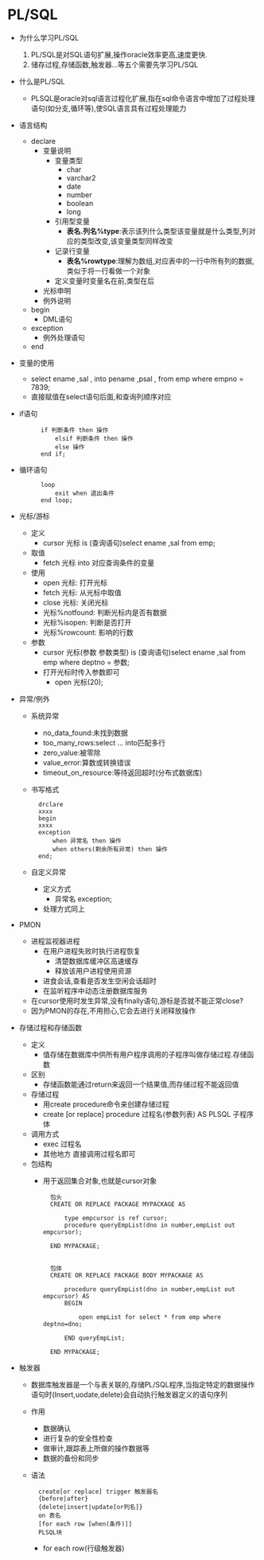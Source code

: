 # PL/SQL #
- 为什么学习PL/SQL
	1. PL/SQL是对SQL语句扩展,操作oracle效率更高,速度更快.
	2. 储存过程,存储函数,触发器...等五个需要先学习PL/SQL
- 什么是PL/SQL
	- PLSQL是oracle对sql语言过程化扩展,指在sql命令语言中增加了过程处理语句(如分支,循环等),使SQL语言具有过程处理能力
- 语言结构
	- declare
		- 变量说明
			- 变量类型
				- char
				- varchar2
				- date
				- number
				- boolean
				- long
			- 引用型变量
				- **表名.列名%type**:表示该列什么类型该变量就是什么类型,列对应的类型改变,该变量类型同样改变
			- 记录行变量
				- **表名%rowtype**:理解为数组,对应表中的一行中所有列的数据,类似于将一行看做一个对象
			- 定义变量时变量名在前,类型在后
		- 光标申明
		- 例外说明
	- begin
		- DML语句
	- exception
		- 例外处理语句
	- end
- 变量的使用
	- select ename ,sal , into pename ,psal , from emp where empno = 7839;
	- 直接赋值在select语句后面,和查询列顺序对应
- if语句

			if 判断条件 then 操作
				elsif 判断条件 then 操作
				else 操作
			end if;
- 循环语句
			
			loop
				exit when 退出条件
			end loop;
- 光标/游标
	- 定义
		- cursor 光标 is (查询语句)select ename ,sal from emp;
	- 取值
		- fetch 光标 into 对应查询条件的变量
	- 使用
		- open 光标: 打开光标
		- fetch 光标: 从光标中取值
		- close 光标: 关闭光标
		- 光标%notfound: 判断光标内是否有数据
		- 光标%isopen: 判断是否打开
		- 光标%rowcount: 影响的行数
	- 参数
		- cursor 光标(参数 参数类型) is (查询语句)select ename ,sal from emp where deptno = 参数;
		- 打开光标时传入参数即可
			- open 光标(20);
- 异常/例外
	- 系统异常
		- no_data_found:未找到数据
		- too_many_rows:select ... into匹配多行
		- zero_value:被零除
		- value_error:算数或转换错误
		- timeout_on_resource:等待返回超时(分布式数据库)
	- 书写格式

			drclare
			xxxx
			begin
			xxxx
			exception
				when 异常名 then 操作
				when others(剩余所有异常) then 操作
			end;
	- 自定义异常
		- 定义方式
			- 异常名 exception;
		- 处理方式同上
- PMON
	- 进程监视器进程
		- 在用户进程失败时执行进程恢复
			- 清楚数据库缓冲区高速缓存
			- 释放该用户进程使用资源
		- 进食会话,查看是否发生空闲会话超时
		- 在监听程序中动态注册数据库服务
	- 在cursor使用时发生异常,没有finally语句,游标是否就不能正常close?
	- 因为PMON的存在,不用担心,它会去进行关闭释放操作
- 存储过程和存储函数
	- 定义
		- 值存储在数据库中供所有用户程序调用的子程序叫做存储过程.存储函数
	- 区别
		- 存储函数能通过return来返回一个结果值,而存储过程不能返回值
	- 存储过程
		- 用create procedure命令来创建存储过程
		- create [or replace] procedure 过程名(参数列表) AS PLSQL 子程序体
	- 调用方式
		- exec 过程名
		- 其他地方 直接调用过程名即可
	- 包结构
		- 用于返回集合对象,也就是cursor对象
	

				包头
				CREATE OR REPLACE PACKAGE MYPACKAGE AS 

  					type empcursor is ref cursor;
  					procedure queryEmpList(dno in number,empList out empcursor);

				END MYPACKAGE;


				包体
				CREATE OR REPLACE PACKAGE BODY MYPACKAGE AS

  					procedure queryEmpList(dno in number,empList out empcursor) AS
  					BEGIN
   
    					open empList for select * from emp where deptno=dno;
   
  					END queryEmpList;

				END MYPACKAGE;

- 触发器
	- 数据库触发器是一个与表关联的,存储PL/SQL程序,当指定特定的数据操作语句时(Insert,uodate,delete)会自动执行触发器定义的语句序列
	- 作用
		- 数据确认
		- 进行复杂的安全性检查
		- 做审计,跟踪表上所做的操作数据等
		- 数据的备份和同步
	- 语法
				
			create[or replace] trigger 触发器名
			{before|after}
			{delete|insert|update[or列名]}
			on 表名
			[for each row [when(条件)]]
			PLSQL块
		- for each row(行级触发器)